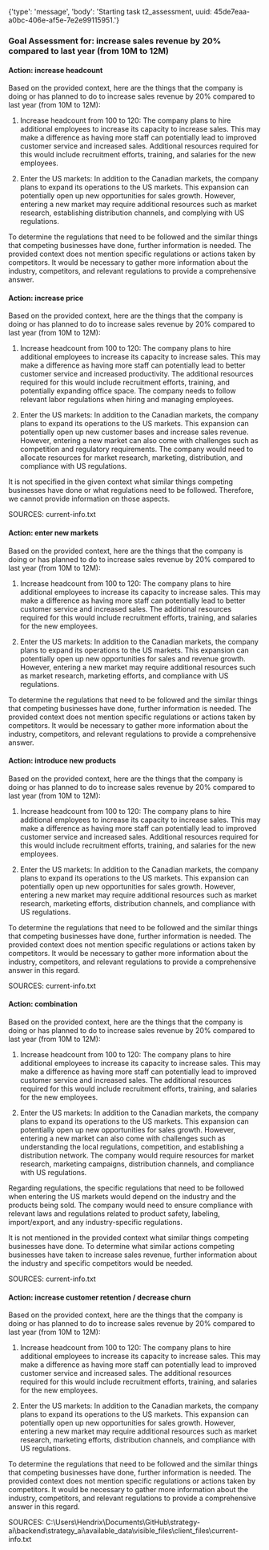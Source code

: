 {'type': 'message', 'body': 'Starting task t2_assessment, uuid: 45de7eaa-a0bc-406e-af5e-7e2e99115951.'}
### Goal Assessment for: increase sales revenue by 20% compared to last year (from 10M to 12M)
#### Action: increase headcount
Based on the provided context, here are the things that the company is doing or has planned to do to increase sales revenue by 20% compared to last year (from 10M to 12M):

1. Increase headcount from 100 to 120: The company plans to hire additional employees to increase its capacity to increase sales. This may make a difference as having more staff can potentially lead to improved customer service and increased sales. Additional resources required for this would include recruitment efforts, training, and salaries for the new employees.

2. Enter the US markets: In addition to the Canadian markets, the company plans to expand its operations to the US markets. This expansion can potentially open up new opportunities for sales growth. However, entering a new market may require additional resources such as market research, establishing distribution channels, and complying with US regulations.

To determine the regulations that need to be followed and the similar things that competing businesses have done, further information is needed. The provided context does not mention specific regulations or actions taken by competitors. It would be necessary to gather more information about the industry, competitors, and relevant regulations to provide a comprehensive answer.
#### Action: increase price
Based on the provided context, here are the things that the company is doing or has planned to do to increase sales revenue by 20% compared to last year (from 10M to 12M):

1. Increase headcount from 100 to 120: The company plans to hire additional employees to increase its capacity to increase sales. This may make a difference as having more staff can potentially lead to better customer service and increased productivity. The additional resources required for this would include recruitment efforts, training, and potentially expanding office space. The company needs to follow relevant labor regulations when hiring and managing employees.

2. Enter the US markets: In addition to the Canadian markets, the company plans to expand its operations to the US markets. This expansion can potentially open up new customer bases and increase sales revenue. However, entering a new market can also come with challenges such as competition and regulatory requirements. The company would need to allocate resources for market research, marketing, distribution, and compliance with US regulations.

It is not specified in the given context what similar things competing businesses have done or what regulations need to be followed. Therefore, we cannot provide information on those aspects.

SOURCES: current-info.txt
#### Action: enter new markets
Based on the provided context, here are the things that the company is doing or has planned to do to increase sales revenue by 20% compared to last year (from 10M to 12M):

1. Increase headcount from 100 to 120: The company plans to hire additional employees to increase its capacity to increase sales. This may make a difference as having more staff can potentially lead to better customer service and increased sales. The additional resources required for this would include recruitment efforts, training, and salaries for the new employees.

2. Enter the US markets: In addition to the Canadian markets, the company plans to expand its operations to the US markets. This expansion can potentially open up new opportunities for sales and revenue growth. However, entering a new market may require additional resources such as market research, marketing efforts, and compliance with US regulations.

To determine the regulations that need to be followed and the similar things that competing businesses have done, further information is needed. The provided context does not mention specific regulations or actions taken by competitors. It would be necessary to gather more information about the industry, competitors, and relevant regulations to provide a comprehensive answer.
#### Action: introduce new products
Based on the provided context, here are the things that the company is doing or has planned to do to increase sales revenue by 20% compared to last year (from 10M to 12M):

1. Increase headcount from 100 to 120: The company plans to hire additional employees to increase its capacity to increase sales. This may make a difference as having more staff can potentially lead to improved customer service and increased sales. Additional resources required for this would include recruitment efforts, training, and salaries for the new employees.

2. Enter the US markets: In addition to the Canadian markets, the company plans to expand its operations to the US markets. This expansion can potentially open up new opportunities for sales growth. However, entering a new market may require additional resources such as market research, marketing efforts, distribution channels, and compliance with US regulations.

To determine the regulations that need to be followed and the similar things that competing businesses have done, further information is needed. The provided context does not mention specific regulations or actions taken by competitors. It would be necessary to gather more information about the industry, competitors, and relevant regulations to provide a comprehensive answer in this regard.

SOURCES: current-info.txt
#### Action: combination
Based on the provided context, here are the things that the company is doing or has planned to do to increase sales revenue by 20% compared to last year (from 10M to 12M):

1. Increase headcount from 100 to 120: The company plans to hire additional employees to increase its capacity to increase sales. This may make a difference as having more staff can potentially lead to improved customer service and increased sales. The additional resources required for this would include recruitment efforts, training, and salaries for the new employees.

2. Enter the US markets: In addition to the Canadian markets, the company plans to expand its operations to the US markets. This expansion can potentially open up new opportunities for sales growth. However, entering a new market can also come with challenges such as understanding the local regulations, competition, and establishing a distribution network. The company would require resources for market research, marketing campaigns, distribution channels, and compliance with US regulations.

Regarding regulations, the specific regulations that need to be followed when entering the US markets would depend on the industry and the products being sold. The company would need to ensure compliance with relevant laws and regulations related to product safety, labeling, import/export, and any industry-specific regulations.

It is not mentioned in the provided context what similar things competing businesses have done. To determine what similar actions competing businesses have taken to increase sales revenue, further information about the industry and specific competitors would be needed.

SOURCES: current-info.txt
#### Action: increase customer retention / decrease churn
Based on the provided context, here are the things that the company is doing or has planned to do to increase sales revenue by 20% compared to last year (from 10M to 12M):

1. Increase headcount from 100 to 120: The company plans to hire additional employees to increase its capacity to increase sales. This may make a difference as having more staff can potentially lead to improved customer service and increased sales. The additional resources required for this would include recruitment efforts, training, and salaries for the new employees.

2. Enter the US markets: In addition to the Canadian markets, the company plans to expand its operations to the US markets. This expansion can potentially open up new opportunities for sales growth. However, entering a new market may require additional resources such as market research, marketing efforts, distribution channels, and compliance with US regulations.

To determine the regulations that need to be followed and the similar things that competing businesses have done, further information is needed. The provided context does not mention specific regulations or actions taken by competitors. It would be necessary to gather more information about the industry, competitors, and relevant regulations to provide a comprehensive answer in this regard.

SOURCES: C:\Users\Hendrix\Documents\GitHub\strategy-ai\backend\strategy_ai\available_data\visible_files\client_files\current-info.txt